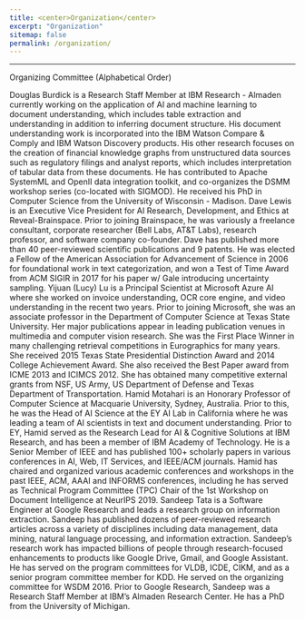 ```yaml
---
title: <center>Organization</center>
excerpt: "Organization"
sitemap: false
permalink: /organization/
---
```


------

Organizing Committee (Alphabetical Order)

Douglas Burdick is a Research Staff Member at IBM Research - Almaden currently working on the application of AI and machine learning to document understanding, which includes table extraction and understanding in addition to inferring document structure. His document understanding work is incorporated into the IBM Watson Compare & Comply and IBM Watson Discovery products. His other research focuses on the creation of financial knowledge graphs from unstructured data sources such as regulatory filings and analyst reports, which includes interpretation of tabular data from these documents. He has contributed to Apache SystemML and OpenII data integration toolkit, and co-organizes the DSMM workshop series (co-located with SIGMOD). He received his PhD in Computer Science from the University of Wisconsin - Madison. 
Dave Lewis is an Executive Vice President for AI Research, Development, and Ethics at Reveal-Brainspace. Prior to joining Brainspace, he was variously a freelance consultant, corporate researcher (Bell Labs, AT&T Labs), research professor, and software company co-founder. Dave has published more than 40 peer-reviewed scientific publications and 9 patents. He was elected a Fellow of the American Association for Advancement of Science in 2006 for foundational work in text categorization, and won a Test of Time Award from ACM SIGIR in 2017 for his paper w/ Gale introducing uncertainty sampling.
Yijuan (Lucy) Lu is a Principal Scientist at Microsoft Azure AI where she worked on invoice understanding, OCR core engine, and video understanding in the recent two years. Prior to joining Microsoft, she was an associate professor in the Department of Computer Science at Texas State University. Her major publications appear in leading publication venues in multimedia and computer vision research.  She was the First Place Winner in many challenging retrieval competitions in Eurographics for many years. She received 2015 Texas State Presidential Distinction Award and 2014 College Achievement Award. She also received the Best Paper award from ICME 2013 and ICIMCS 2012. She has obtained many competitive external grants from NSF, US Army, US Department of Defense and Texas Department of Transportation.
Hamid Motahari is an Honorary Professor of Computer Science at Macquarie University, Sydney, Australia. Prior to this, he was the Head of AI Science at the EY AI Lab in California where he was leading a team of AI scientists in text and document understanding. Prior to EY, Hamid served as the Research Lead for AI & Cognitive Solutions at IBM Research, and has been a member of IBM Academy of Technology. He is a Senior Member of IEEE and has published 100+ scholarly papers in various conferences in AI, Web, IT Services, and IEEE/ACM journals. Hamid has chaired and organized various academic conferences and workshops in the past IEEE, ACM, AAAI and INFORMS conferences, including he has served as Technical Program Committee (TPC) Chair of the 1st Workshop on Document Intelligence at NeurIPS 2019.
Sandeep Tata is a Software Engineer at Google Research and leads a research group on information extraction.  Sandeep has published dozens of peer-reviewed research articles across a variety of disciplines including data management, data mining, natural language processing, and information extraction. Sandeep’s research work has impacted billions of people through research-focused enhancements to products like Google Drive, Gmail, and Google Assistant. He has served on the program committees for VLDB, ICDE, CIKM, and as a senior program committee member for KDD. He served on the organizing committee for WSDM 2016. Prior to Google Research, Sandeep was a Research Staff Member at IBM’s Almaden Research Center. He has a PhD from the University of Michigan.


